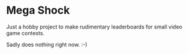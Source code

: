 # Mega Shock

Just a hobby project to make rudimentary leaderboards for small video game contests.

Sadly does nothing right now. :-)